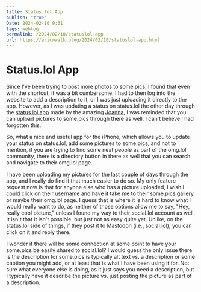 ```yaml
---
title: Status.lol App
publish: "true"
Date: 2024-02-10 9:31
tags: weblog
permalink: /2024/02/10/statuslol-app
url: https://ericmwalk.blog/2024/02/10/statuslol-app.html
---
```


# Status.lol App

Since I've been trying to post more photos to some.pics, I found that even with the shortcut, it was a bit cumbersome. I had to then log into the website to add a description to it, or I was just uploading it directly to the app. However, as I was updating a status on status.lol the other day through the [status.lol app](https://apps.apple.com/app/apple-store/id6444921793) made by the amazing [Joanna](https://jmj.omg.lol/), I was reminded that you can upload pictures to some.pics through there as well. I can't believe I had forgotten this.

So, what a nice and useful app for the iPhone, which allows you to update your status on status.lol, add some pictures to some.pics, and not to mention, if you are trying to find some neat people as part of the omg.lol community, there is a directory button in there as well that you can search and navigate to their omg.lol page.

I have been uploading my pictures for the last couple of days through the app, and I really do find it that much easier to do so. My only feature request now is that for anyone else who has a picture uploaded, I wish I could click on their username and have it take me to their some.pics gallery or maybe their omg.lol page. I guess that is where it is hard to know what I would really want to do, as neither of those options allow me to say, "Hey, really cool picture," unless I found my way to their social.lol account as well. It isn't that it isn't possible, but just not as easy quite yet. Unlike, on the status.lol side of things, if they post it to Mastodon (i.e., social.lol), you can click on it and reply there.

I wonder if there will be some connection at some point to have your some.pics be easily shared to social.lol? I would guess the only issue there is the description for some.pics is typically alt text vs. a description or some caption you might add, or at least that is what I have been using it for. Not sure what everyone else is doing, as it just says you need a description, but I typically have it describe the picture vs. just posting the picture as part of a description.

